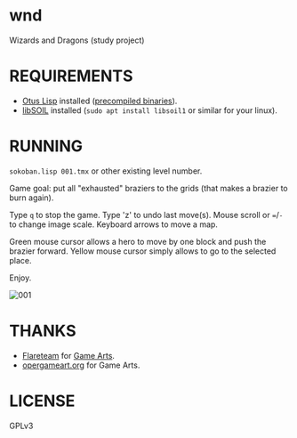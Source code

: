 # wnd
Wizards and Dragons (study project)

REQUIREMENTS
============

* [Otus Lisp](https://github.com/yuriy-chumak/ol) installed ([precompiled binaries](https://github.com/yuriy-chumak/ol/releases/tag/v2.0)).
* [libSOIL](https://www.lonesock.net/soil.html) installed (`sudo apt install libsoil1` or similar for your linux).

RUNNING
===

`sokoban.lisp 001.tmx` or other existing level number.

Game goal: put all "exhausted" braziers to the grids (that makes a brazier to burn again).

Type `q` to stop the game. Type 'z' to undo last move(s).
Mouse scroll or `=`/`-` to change image scale. Keyboard arrows to move a map.

Green mouse cursor allows a hero to move by one block and push the brazier forward. Yellow mouse cursor simply allows to go to the selected place.

Enjoy.

![001](screenshots/001(2019-01-16_19-41-46).png)


THANKS
======
* [Flareteam](https://github.com/flareteam) for [Game Arts](https://github.com/flareteam/flare-game).
* [opergameart.org](https://opengameart.org/) for Game Arts.


LICENSE
=======
GPLv3